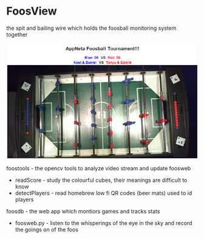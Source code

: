 FoosView
=======

the spit and bailing wire which holds the foosball monitoring system together

![screenshot](https://github.com/appneta/fooscam/blob/master/fooscam.png?raw=true)

foostools - the opencv tools to analyze video stream and update foosweb

* readScore - study the colourful cubes, their meanings are difficult to know 
* detectPlayers - read homebrew low fi QR codes (beer mats) used to id players

foosdb - the web app which montiors games and tracks stats

* foosweb.py - listen to the whisperings of the eye in the sky and record the goings on of the foos



